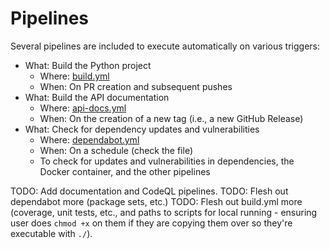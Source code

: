 # Pipelines

Several pipelines are included to execute automatically on various triggers:

- What: Build the Python project
  - Where: [build.yml]
  - When: On PR creation and subsequent pushes
- What: Build the API documentation
  - Where: [api-docs.yml]
  - When: On the creation of a new tag (i.e., a new GitHub Release)
- What: Check for dependency updates and vulnerabilities
  - Where: [dependabot.yml]
  - When: On a schedule (check the file)
  - To check for updates and vulnerabilities in dependencies, the Docker container, and the other pipelines

TODO: Add documentation and CodeQL pipelines.
TODO: Flesh out dependabot more (package sets, etc.)
TODO: Flesh out build.yml more (coverage, unit tests, etc., and paths to scripts for local running - ensuring user
does `chmod +x` on them if they are copying them over so they're executable with `./`).

[api-docs.yml]: https://github.com/eshwen/ds-python-boilerplate/blob/main/.github/workflows/api-docs.yml
[build.yml]: https://github.com/eshwen/ds-python-boilerplate/blob/main/.github/workflows/build.yml
[dependabot.yml]: https://github.com/eshwen/ds-python-boilerplate/blob/main/.github/dependabot.yml
